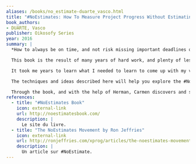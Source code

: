 ```yaml
---
aliases: /books/no_estimate-duarte_vasco.html
title: "#NoEstimates: How To Measure Project Progress Without Estimating"
book_authors:
- DUARTE, Vasco
publisher: Oikosofy Series
year: 2016
summary: |
  *How to always be on time, and not risk missing important deadlines or go over budget*

  This book is the result of many years of hard work, and plenty of lessons learned. I wrote it because I believe we can do better than the accepted "status quo" in the software industry.

  It took me years to learn what I needed to learn to come up with my version of the #NoEstimates approach. You can do it in weeks!

  The techniques and ideas described here will help you explore the #NoEstimates universe in a very practical and hands-on manner. You will walk through Carmen's story. Carmen is a senior, very experienced project manager who is now confronted with a very difficult project. One would say, an impossible project.

  Through the book, and with the help of Herman, Carmen discovers and slowly adopts #NoEstimates which helps her turn that project around. Just like I expect it will help with the project you are in right now. The book also includes many concrete approaches you can use to adopt #NoEstimates, or just adopt those practices on their own.
references:
  - title: "#NoEstimates Book"
    icon: external-link
    url: http://noestimatesbook.com/
    description: |
      Le site du livre.
  - title: "The NoEstimates Movement by Ron Jeffries"
    icon: external-link
    url: http://ronjeffries.com/xprog/articles/the-noestimates-movement/
    description: |
      Un article sur #NoEstimate.
---
```

